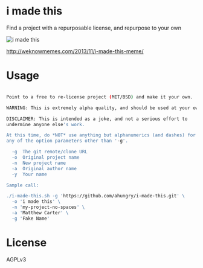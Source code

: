 # i made this

Find a project with a repurposable license, and repurpose to your own

![i made this](http://weknowmemes.com/wp-content/uploads/2013/11/i-made-this-comic.jpg)

http://weknowmemes.com/2013/11/i-made-this-meme/

# Usage

```sh

Point to a free to re-license project (MIT/BSD) and make it your own.

WARNING: This is extremely alpha quality, and should be used at your own risk!

DISCLAIMER: This is intended as a joke, and not a serious effort to
undermine anyone else's work.

At this time, do *NOT* use anything but alphanumerics (and dashes) for
any of the option parameters other than '-g'.

  -g  The git remote/clone URL
  -o  Original project name
  -n  New project name
  -a  Original author name
  -y  Your name

Sample call:

./i-made-this.sh -g 'https://github.com/ahungry/i-made-this.git' \
  -o 'i made this' \
  -n 'my-project-no-spaces' \
  -a 'Matthew Carter' \
  -g 'Fake Name'
```

# License

AGPLv3
